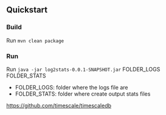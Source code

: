 ## Quickstart

### Build

Run `mvn clean package`

### Run

Run `java -jar log2stats-0.0.1-SNAPSHOT.jar` FOLDER_LOGS FOLDER_STATS

* FOLDER_LOGS: folder where the logs file are
* FOLDER_STATS: folder where create output stats files

https://github.com/timescale/timescaledb


